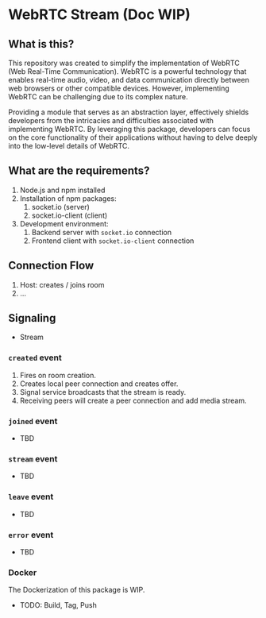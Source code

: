 # WebRTC Stream (Doc WIP)

## What is this?

This repository was created to simplify the implementation of WebRTC (Web Real-Time Communication). WebRTC is a powerful technology that enables real-time audio, video, and data communication directly between web browsers or other compatible devices. However, implementing WebRTC can be challenging due to its complex nature.

Providing a module that serves as an abstraction layer, effectively shields developers from the intricacies and difficulties associated with implementing WebRTC. By leveraging this package, developers can focus on the core functionality of their applications without having to delve deeply into the low-level details of WebRTC.

## What are the requirements?

1. Node.js and npm installed
2. Installation of npm packages:
   1. socket.io (server)
   2. socket.io-client (client)
3. Development environment:
   1. Backend server with `socket.io` connection
   2. Frontend client with `socket.io-client` connection

## Connection Flow

1. Host: creates / joins room
2. ...

## Signaling

- Stream

### `created` event

1. Fires on room creation.
2. Creates local peer connection and creates offer.
3. Signal service broadcasts that the stream is ready.
4. Receiving peers will create a peer connection and add media stream.

### `joined` event

- TBD

### `stream` event

- TBD

### `leave` event

- TBD

### `error` event

- TBD

### Docker
The Dockerization of this package is WIP.
- TODO: Build, Tag, Push
